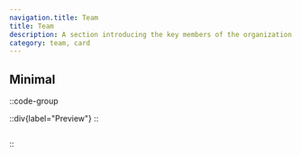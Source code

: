 ```yaml
---
navigation.title: Team
title: Team
description: A section introducing the key members of the organization with brief bios and photos.
category: team, card
---
```


## Minimal

::code-group

::div{label="Preview"}
<Playground url="/landing/team"></Playground>
::

```vue [Code]

```

::
